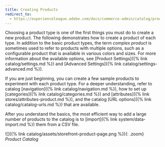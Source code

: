 ```yaml
---
title: Creating Products
redirect_to:
  - https://experienceleague.adobe.com/docs/commerce-admin/catalog/products/product-create.html
---
```


Choosing a product type is one of the first things you must do to create a new product. The following demonstrates how to create a product of each type. In addition to the basic product types, the term _complex product_ is sometimes used to refer to products with multiple options, such as a configurable product that is available in various colors and sizes. For more information about the available options, see [Product Settings]({% link catalog/settings.md %}) and [Advanced Settings]({% link catalog/settings-advanced.md %}).

If you are just beginning, you can create a few sample products to experiment with each product type. For a deeper understanding, refer to catalog [navigation]({% link catalog/navigation.md %}), how to set up [categories]({% link catalog/categories.md %}) and [attributes]({% link stores/attributes-product.md %}), and the catalog [URL options]({% link catalog/catalog-urls.md %}) that are available.

After you understand the basics, the most efficient way to add a large number of products to the catalog is to [import]({% link system/data-import.md %}) them from a CSV file.

![]({% link catalog/assets/storefront-product-page.png %}){: .zoom}
_Product Catalog_

